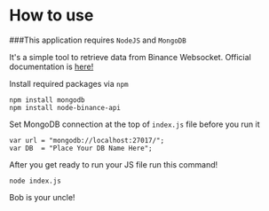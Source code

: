 # How to use

###This application requires `NodeJS` and `MongoDB`

It's a simple tool to retrieve data from Binance Websocket. Official documentation is [here!](https://github.com/binance-exchange/binance-official-api-docs)

Install required packages via `npm`
```
npm install mongodb
npm install node-binance-api
```

Set MongoDB connection at the top of `index.js` file before you run it
```
var url = "mongodb://localhost:27017/";
var DB  = "Place Your DB Name Here";
```

After you get ready to run your JS file run this command!

```
node index.js
```

Bob is your uncle!
